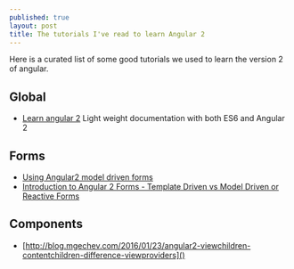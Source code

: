 ```yaml
---
published: true
layout: post
title: The tutorials I've read to learn Angular 2
---
```

Here is a curated list of some good tutorials we used to learn the version 2 of angular.

## Global
* [Learn angular 2](http://learnangular2.com) Light weight documentation with both ES6 and Angular 2

## Forms

* [Using Angular2 model driven forms](https://scotch.io/tutorials/using-angular-2s-model-driven-forms-with-formgroup-and-formcontrol)
* [Introduction to Angular 2 Forms - Template Driven vs Model Driven or Reactive Forms
](http://blog.angular-university.io/introduction-to-angular-2-forms-template-driven-vs-model-driven)

## Components 

* [http://blog.mgechev.com/2016/01/23/angular2-viewchildren-contentchildren-difference-viewproviders]()